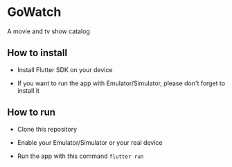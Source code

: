 # GoWatch

A movie and tv show catalog

## How to install

- Install Flutter SDK on your device

- If you want to run the app with Emulator/Simulator, please don't forget to install it 

## How to run

- Clone this repository

- Enable your Emulator/Simulator or your real device

- Run the app with this command
    ``` flutter run ```

